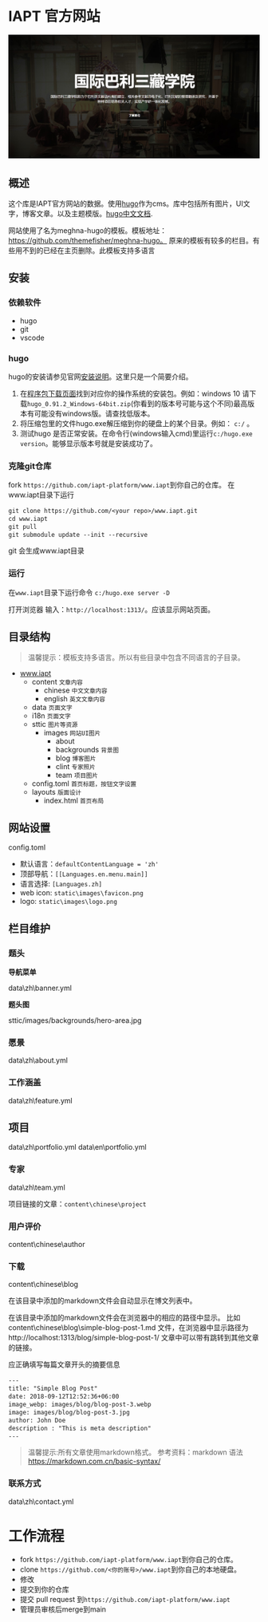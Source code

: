 # IAPT 官方网站

![homepage](static/images/readme/example.jpg)

## 概述

这个库是IAPT官方网站的数据。使用[hugo](https://gohugo.io/)作为cms。库中包括所有图片，UI文字，博客文章。以及主题模版。[hugo中文文档](https://www.gohugo.org/doc/).

网站使用了名为meghna-hugo的模板。模板地址：https://github.com/themefisher/meghna-hugo。
原来的模板有较多的栏目。有些用不到的已经在主页删除。此模板支持多语言

## 安装

### 依赖软件

- hugo
- git
- vscode

### hugo
hugo的安装请参见官网[安装说明](https://gohugo.io/getting-started/installing/)。这里只是一个简要介绍。

1. 在[程序包下载页面](https://github.com/gohugoio/hugo/releases)找到对应你的操作系统的安装包。例如：windows 10 请下载`hugo_0.91.2_Windows-64bit.zip`(你看到的版本号可能与这个不同)最高版本有可能没有windows版。请查找低版本。
2. 将压缩包里的文件hugo.exe解压缩到你的硬盘上的某个目录。例如： `c:/` 。
3. 测试hugo 是否正常安装。在命令行(windows输入cmd)里运行`c:/hugo.exe version`。能够显示版本号就是安装成功了。

### 克隆git仓库

fork `https://github.com/iapt-platform/www.iapt`到你自己的仓库。
在www.iapt目录下运行
```
git clone https://github.com/<your repo>/www.iapt.git
cd www.iapt
git pull
git submodule update --init --recursive
```
git 会生成www.iapt目录



### 运行

在`www.iapt`目录下运行命令 `c:/hugo.exe server -D`

打开浏览器 输入：`http://localhost:1313/`。应该显示网站页面。

## 目录结构

> 温馨提示：模板支持多语言。所以有些目录中包含不同语言的子目录。

- www.iapt
	- content `文章内容`
		- chinese `中文文章内容`
		- english `英文文章内容`
	- data `页面文字`
	- i18n `页面文字`
	- sttic `图片等资源`
		- images `网站UI图片`
			- about 
			- backgrounds `背景图`
			- blog `博客图片`
			- clint `专家照片`
			- team `项目图片`
	- config.toml `首页标题，按钮文字设置`
	- layouts `版面设计`
  	  - index.html `首页布局`

## 网站设置

config.toml

- 默认语言：`defaultContentLanguage = 'zh'`
- 顶部导航：`[[Languages.en.menu.main]]`
- 语言选择: `[Languages.zh]`
- web icon: `static\images\favicon.png`
- logo: `static\images\logo.png`

## 栏目维护

### 题头

**导航菜单**

data\zh\banner.yml

**题头图**

sttic/images/backgrounds/hero-area.jpg

### 愿景

data\zh\about.yml

### 工作涵盖

data\zh\feature.yml

## 项目

data\zh\portfolio.yml
data\en\portfolio.yml

### 专家

data\zh\team.yml

项目链接的文章：`content\chinese\project`

### 用户评价

content\chinese\author

### 下载

content\chinese\blog

在该目录中添加的markdown文件会自动显示在博文列表中。

在该目录中添加的markdown文件会在浏览器中的相应的路径中显示。
比如 content\chinese\blog\simple-blog-post-1.md 文件，在浏览器中显示路径为 http://localhost:1313/blog/simple-blog-post-1/
文章中可以带有跳转到其他文章的链接。

应正确填写每篇文章开头的摘要信息 

```
---
title: "Simple Blog Post"
date: 2018-09-12T12:52:36+06:00
image_webp: images/blog/blog-post-3.webp
image: images/blog/blog-post-3.jpg
author: John Doe
description : "This is meta description"
---
```

>温馨提示:所有文章使用markdown格式。
>参考资料：markdown 语法 https://markdown.com.cn/basic-syntax/

### 联系方式

data\zh\contact.yml

# 工作流程

- fork `https://github.com/iapt-platform/www.iapt`到你自己的仓库。
- clone `https://github.com/<你的账号>/www.iapt`到你自己的本地硬盘。
- 修改
- 提交到你的仓库
- 提交 pull request 到`https://github.com/iapt-platform/www.iapt`
- 管理员审核后merge到main